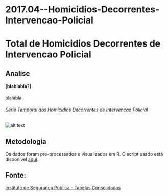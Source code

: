 # 2017.04--Homicidios-Decorrentes-Intervencao-Policial

# Total de Homicidios Decorrentes de Intervencao Policial

## Analise
#### [blablabla?]



blalabla

###### Série Temporal dos Homicidios Decorrentes de Intervencao Policial



![alt text](plots/hdip.png)



## Metodologia

Os dados foram pre-processados e visualizados em R. 
O script usado está disponível [aqui](https://github.com/database-RJ/2017.04--Homicidios-Decorrentes-Intervencao-Policial/blob/master/hdip.R).


## Fonte:

[Instituto de Segurança Pública - Tabelas Consolidadas](http://www.isp.rj.gov.br/Conteudo.asp?ident=108)



